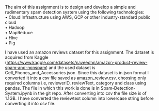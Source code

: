 The aim of this assignment is to design and develop a simple and rudimentary spam detection 
system using the following technologies:  
• Cloud Infrastructure using AWS, GCP or other industry-standard public cloud  
• Hadoop  
• MapReduce  
• Hive  
• Pig 

I have used an amazon reviews dataset for this assignment. The dataset is acquired from Kaggle (https://www.kaggle.com/datasets/naveedhn/amazon-product-review-spam-and-nonspam) and the used dataset is Cell_Phones_and_Accessories.json. Since this dataset is in json format I converted it into a csv file saved as amazon_review.csv, choosing only required columns i.e, reviewerID, reviewText, category and class using pandas. The file in which this 
work is done is in Spam-Detection-System.ipynb in the git repo. After converting into csv the file size is of 1.1GB. I have converted the reviewtext column into lowercase string before converting it into csv file. 
